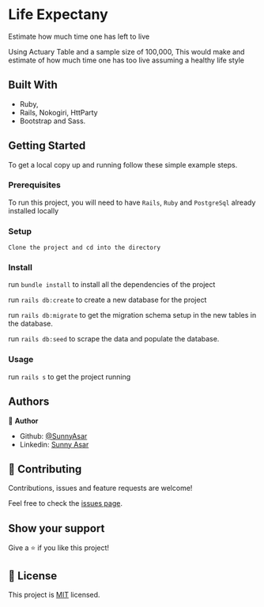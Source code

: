 # Life Expectany

Estimate how much time one has left to live

Using Actuary Table and a sample size of 100,000, This would make and estimate of how much time one has too live assuming a healthy life style

## Built With

- Ruby,
- Rails, Nokogiri, HttParty
- Bootstrap and Sass.




## Getting Started


To get a local copy up and running follow these simple example steps.

### Prerequisites

To run this project, you will need to have `Rails`, `Ruby` and `PostgreSql` already installed locally

### Setup
`Clone the project and cd into the directory`

### Install
run `bundle install` to install all the dependencies of the project

run  `rails db:create` to create a new database for the project

run `rails db:migrate` to get the migration schema setup in the new tables in the database. 

run  `rails db:seed` to scrape the data and populate the database.

### Usage
run `rails s` to get the project running


## Authors

👤 **Author**

- Github: [@SunnyAsar](https://github.com/SunnyAsar)
- Linkedin: [Sunny Asar](https://www.linkedin.com/in/sunnyasar)

## 🤝 Contributing

Contributions, issues and feature requests are welcome!

Feel free to check the [issues page](https://github.com/SunnyAsar/LifeExpectancy/issues).

## Show your support

Give a ⭐️ if you like this project!

## 📝 License

This project is [MIT](lic.url) licensed.
